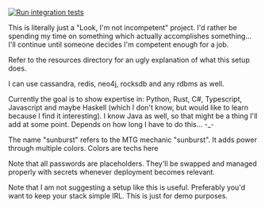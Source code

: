 [![Run integration tests](https://github.com/Mutestock/sunburst/actions/workflows/run_integration_tests.yml/badge.svg)](https://github.com/Mutestock/sunburst/actions/workflows/run_integration_tests.yml)

This is literally just a "Look, I'm not incompetent" project. I'd rather be spending my time on something which actually accomplishes something... I'll continue until someone decides I'm competent enough for a job.

Refer to the resources directory for an ugly explanation of what this setup does.

I can use cassandra, redis, neo4j, rocksdb and any rdbms as well.

Currently the goal is to show expertise in: Python, Rust, C#, Typescript, Javascript and maybe Haskell (which I don't know, but would like to learn because I find it interesting). I know Java as well, so that might be a thing I'll add at some point. Depends on how long I have to do this... -_-

The name "sunburst" refers to the MTG mechanic "sunburst". It adds power through multiple colors. Colors are techs here

Note that all passwords are placeholders. They'll be swapped and managed properly with secrets whenever deployment becomes relevant.

Note that I am not suggesting a setup like this is useful. Preferably you'd want to keep your stack simple IRL. This is just for demo purposes.

